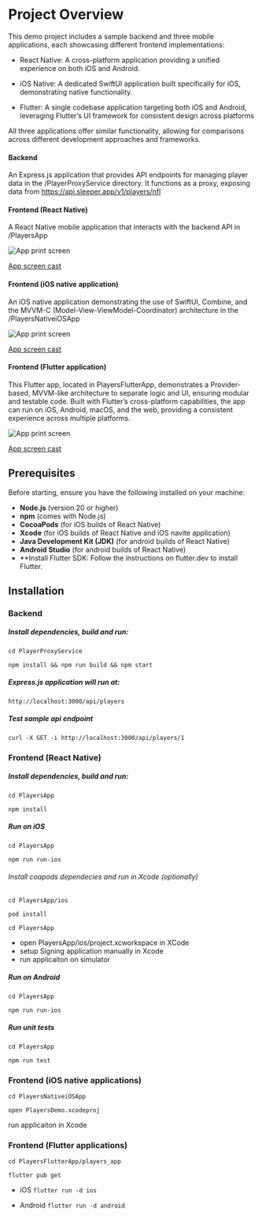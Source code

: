 # Project Overview

This demo project includes a sample backend and three mobile applications, each showcasing different frontend implementations:
   
   * React Native: A cross-platform application providing a unified experience on both iOS and Android.

   * iOS Native: A dedicated SwiftUI application built specifically for iOS, demonstrating native functionality.

   * Flutter: A single codebase application targeting both iOS and Android, leveraging Flutter’s UI framework for consistent design across platforms

All three applications offer similar functionality, allowing for comparisons across different development approaches and frameworks.

#### Backend

An Express.js application that provides API endpoints for managing player data in the /PlayerProxyService directory. It functions as a proxy, exposing data from https://api.sleeper.app/v1/players/nfl

#### Frontend (React Native)

A React Native mobile application that interacts with the backend API in /PlayersApp

![App print screen](https://drive.google.com/uc?export=download&id=1To5sy9XZ-ogGVPoZh5PP32lKBLiSMNLH)

[App screen cast](https://drive.google.com/file/d/1xlLYAcy1gLtfTGQkGfKsPTSpzf47IjJU/view?usp=sharing)

#### Frontend (iOS native application)

An iOS native application demonstrating the use of SwiftUI, Combine, and the MVVM-C (Model-View-ViewModel-Coordinator) architecture in the /PlayersNativeiOSApp

![App print screen](https://drive.google.com/uc?export=download&id=1AqLzqEm_Itp4AkIxYU1Y-rGXrwM6E7bW)

[App screen cast](https://drive.google.com/file/d/1UzVDvBHCiMw8qddqyi696xTSW2DcTkcw/view?usp=sharing)

#### Frontend (Flutter application)

This Flutter app, located in PlayersFlutterApp, demonstrates a Provider-based, MVVM-like architecture to separate logic and UI, ensuring modular and testable code. Built with Flutter’s cross-platform capabilities, the app can run on iOS, Android, macOS, and the web, providing a consistent experience across multiple platforms.

![App print screen](https://drive.google.com/uc?export=download&id=1hLxodAhmILVrXHubvOriHNXoW7xMFU0k)

[App screen cast](https://drive.google.com/file/d/1dgzlRYFwQS6c7mAfEF_s9iZClON3zBeh/view?usp=sharing)

## Prerequisites

Before starting, ensure you have the following installed on your machine:

* **Node.js** (version 20 or higher)
* **npm** (comes with Node.js)
* **CocoaPods** (for iOS builds of React Native)
* **Xcode** (for iOS builds of React Native and iOS navite application)
* **Java Development Kit (JDK)** (for android builds of React Native)
* **Android Studio** (for android builds of React Native)
* **Install Flutter SDK: Follow the instructions on flutter.dev to install Flutter.

## Installation

### Backend

##### Install dependencies, build and run:

`cd PlayerProxyService`

`npm install && npm run build && npm start`

##### Express.js application will run at:

`http://localhost:3000/api/players`

##### Test sample api endpoint

`curl -X GET -i http://localhost:3000/api/players/1`

### Frontend (React Native)

##### Install dependencies, build and run:

`cd PlayersApp`

`npm install`

##### Run on iOS

`cd PlayersApp`

`npm run run-ios`

###### Install coapods dependecies and run in Xcode (optionally)

`cd PlayersApp/ios`

`pod install`

`cd PlayersApp`

* open PlayersApp/ios/project.xcworkspace in XCode
* setup Signing application manually in Xcode 
* run applicaiton on simulator

##### Run on Android

`cd PlayersApp`

`npm run run-ios`

##### Run unit tests

`cd PlayersApp`

`npm run test`

### Frontend (iOS native applications)

`cd PlayersNativeiOSApp`

`open PlayersDemo.xcodeproj`

run applicaiton in Xcode

### Frontend (Flutter applications)

`cd PlayersFlutterApp/players_app`

`flutter pub get`

* iOS
`flutter run -d ios`

* Android
`flutter run -d android`
